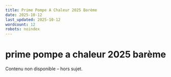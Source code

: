 ```yaml
---
title: Prime Pompe A Chaleur 2025 Barème
date: 2025-10-12
last_updated: 2025-10-12
wordcount: 12
robots: noindex
---
```


# prime pompe a chaleur 2025 barème

Contenu non disponible – hors sujet.
